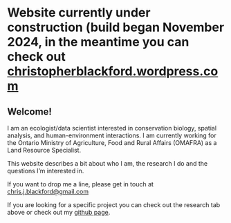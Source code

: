 # Website currently under construction (build began November 2024, in the meantime you can check out [christopherblackford.wordpress.com](christopherblackford.wordpress.com)

## Welcome!

I am an ecologist/data scientist interested in conservation biology, spatial analysis, and human-environment interactions. I am currently working for the Ontario Ministry of Agriculture, Food and Rural Affairs (OMAFRA) as a Land Resource Specialist.

This website describes a bit about who I am, the research I do and the questions I’m interested in.

If you want to drop me a line, please get in touch at chris.j.blackford@gmail.com

If you are looking for a specific project you can check out the research tab above or check out my [github page](github.com/Christopher-Blackford).
